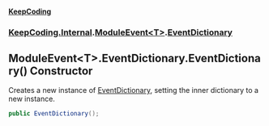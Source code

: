 #### [KeepCoding](index.md 'index')
### [KeepCoding.Internal](KeepCoding.Internal.md 'KeepCoding.Internal').[ModuleEvent&lt;T&gt;](ModuleEvent.T..md 'KeepCoding.Internal.ModuleEvent&lt;T&gt;').[EventDictionary](ModuleEvent.T..EventDictionary.md 'KeepCoding.Internal.ModuleEvent&lt;T&gt;.EventDictionary')
## ModuleEvent&lt;T&gt;.EventDictionary.EventDictionary() Constructor
Creates a new instance of [EventDictionary](ModuleEvent.T..EventDictionary.md 'KeepCoding.Internal.ModuleEvent&lt;T&gt;.EventDictionary'), setting the inner dictionary to a new instance.  
```csharp
public EventDictionary();
```
